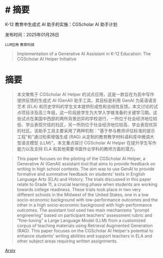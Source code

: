 # # 摘要
K-12 教育中生成式 AI 助手的实施：CGScholar AI 助手计划

发布时间：2025年01月28日

`LLM应用` `教育科技`

> Implementation of a Generative AI Assistant in K-12 Education: The CGScholar AI Helper Initiative

# 摘要

> 本文聚焦于 CGScholar AI Helper 的试点应用，这是一款旨在为高中写作提供反馈的生成式 AI (GenAI) 助手工具。其目标是利用 GenAI 为英语语言艺术 (ELA) 和历史学科的学生文本提供形成性和总结性反馈。本文讨论的试点项目涉及高三年级，这一阶段是学生为大学入学做准备的关键学习期。这些试点在美国中西部的两所背景迥异的学校进行，一所位于社会经济地位较低、学业表现欠佳的社区，另一所则位于社会经济地位较高、学业表现优异的社区。该助手工具主要采用了两种机制："基于参与教师评估标准的提示工程"和"通过检索增强生成 (RAG) 从定制的教育教学材料语料库中微调大型语言模型 (LLM)"。本文重点探讨 CGScholar AI Helper 在提升学生写作能力以及支持 ELA 和其他需要书面作业学科的教师方面的潜力。

> This paper focuses on the piloting of the CGScholar AI Helper, a Generative AI (GenAI) assistant tool that aims to provide feedback on writing in high school contexts. The aim was to use GenAI to provide formative and summative feedback on students' texts in English Language Arts (ELA) and History. The trials discussed in this paper relate to Grade 11, a crucial learning phase when students are working towards college readiness. These trials took place in two very different schools in the Midwest of the United States, one in a low socio-economic background with low-performance outcomes and the other in a high socio-economic background with high-performance outcomes. The assistant tool used two main mechanisms "prompt engineering" based on participant teachers' assessment rubric and "fine-tuning" a Large Language Model (LLM) from a customized corpus of teaching materials using Retrieval Augmented Generation (RAG). This paper focuses on the CGScholar AI Helper's potential to enhance students' writing abilities and support teachers in ELA and other subject areas requiring written assignments.

[Arxiv](https://arxiv.org/abs/2502.19422)